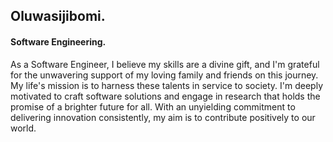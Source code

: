 <!--
#### I've recently been coding in...


<p align="center">
   <a href="https://github.com/anuraghazra/github-readme-stats">
    <img src="https://github-readme-stats.vercel.app/api/top-langs/?username=sijirama&&show_icons=true&hide_title=true&theme=radical&layout=compact&hide_border=true&border_radius=30&langs_count=15&exclude_repo=Analyseroom&hide=dart,html,css,shell,jupyter%20Notebook,Cython,Perl,Handlebars" alt="top languages"/>
  </a> 
</p>
-->
## Oluwasijibomi.
#### Software Engineering.
As a Software Engineer, I believe my skills are a divine gift, and I'm grateful for the unwavering support of my loving family and friends on this journey. My life's mission is to harness these talents in service to society. I'm deeply motivated to craft software solutions and engage in research that holds the promise of a brighter future for all. With an unyielding commitment to delivering innovation consistently, my aim is to contribute positively to our world.

<!--
<img src="https://wakatime.com/badge/user/5853dff2-2b5d-4627-8bb6-43b3464677d9.svg" alt="top languages"/>
-->
